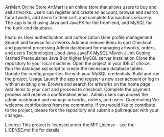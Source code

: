 ArtMart Online Store
ArtMart is an online store that allows users to buy and sell artworks. Users can register and create an account, browse and search for artworks, add items to their cart, and complete transactions securely. The app is built using Java and JavaFX for the front-end, and MySQL for the back-end database.

Features
User authentication and authorization
User profile management
Search and browse for artworks
Add and remove items to cart
Checkout and payment processing
Admin dashboard for managing artworks, orders, and users
Technologies Used
Java
JavaFX
MySQL
Maven
JUnit
Getting Started
Prerequisites
Java 8 or higher
MySQL server
Installation
Clone the repository to your local machine.
Open the project in your IDE of choice.
Run the database.sql script to create the necessary database tables.
Update the config.properties file with your MySQL credentials.
Build and run the project.
Usage
Launch the app and register a new user account or log in with an existing one.
Browse and search for artworks on the home page.
Add items to your cart and proceed to checkout.
Complete the payment process and receive a confirmation email.
Admin users can access the admin dashboard and manage artworks, orders, and users.
Contributing
We welcome contributions from the community. If you would like to contribute to the project, please fork the repository and submit a pull request with your changes.

License
This project is licensed under the MIT License - see the LICENSE.md file for details.
